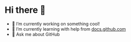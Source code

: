 # Hi there 👋

- 🌱 I’m currently working on something cool!  
- 🌱 I’m currently learning with help from [docs.github.com](https://docs.github.com)  
- 🤔 Ask me about GitHub

